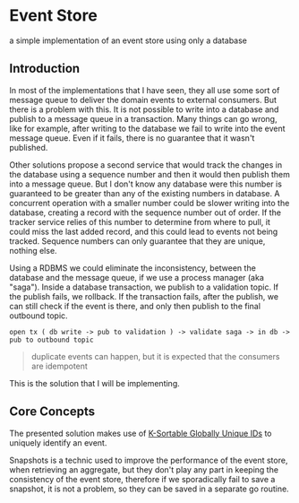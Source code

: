 # Event Store
a simple implementation of an event store using only a database

## Introduction

In most of the implementations that I have seen, they all use some sort of message queue to deliver the domain events to external consumers. But there is a problem with this. It is not possible to write into a database and publish to a message queue in a transaction. Many things can go wrong, like for example, after writing to the database we fail to write into the event message queue. Even if it fails, there is no guarantee that it wasn't published.

Other solutions propose a second service that would track the changes in the database using a sequence number and then it would then publish them into a message queue.
But I don't know any database were this number is guaranteed to be greater than any of the existing numbers in database.
A concurrent operation with a smaller number could be slower writing into the database, creating a record with the sequence number out of order.
If the tracker service relies of this number to determine from where to pull, it could miss the last added record, and this could lead to events not being tracked.
Sequence numbers can only guarantee that they are unique, nothing else.

Using a RDBMS we could eliminate the inconsistency, between the database and the message queue, if we use a process manager (aka "saga").
Inside a database transaction, we publish to a validation topic. If the publish fails, we rollback. If the transaction fails, after the publish, we can still check if the event is there, and only then publish to the final outbound topic.

`open tx ( db write -> pub to validation ) -> validate saga -> in db -> pub to outbound topic`

> duplicate events can happen, but it is expected that the consumers are idempotent

This is the solution that I will be implementing.

## Core Concepts

The presented solution makes use of [K-Sortable Globally Unique IDs](https://github.com/segmentio/ksuid) to uniquely identify an event.

Snapshots is a technic used to improve the performance of the event store, when retrieving an aggregate, but they don't play any part in keeping the consistency of the event store, therefore if we sporadically fail to save a snapshot, it is not a problem, so they can be saved in a separate go routine.
